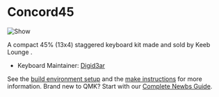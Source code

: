 # Concord45

![Show](https://i.ibb.co/bbZjg7N/Whats-App-Image-2020-08-21-at-13-47-14.jpg)

A compact 45% (13x4) staggered keyboard kit made and sold by Keeb Lounge .

* Keyboard Maintainer: [Digid3ar](https://github.com/DigiD3ar)



See the [build environment setup](https://docs.qmk.fm/#/getting_started_build_tools) and the [make instructions](https://docs.qmk.fm/#/getting_started_make_guide) for more information. Brand new to QMK? Start with our [Complete Newbs Guide](https://docs.qmk.fm/#/newbs).
